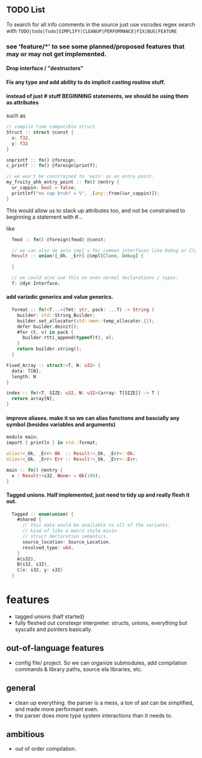 ## TODO List

To search for all info comments in the source just use vscodes regex search with
`TODO|todo|Todo|SIMPLIFY|CLEANUP|PERFORMANCE|FIX|BUG|FEATURE`

### see 'feature/*' to see some planned/proposed features that may or may not get implemented.

#### Drop interface / "destructors"

#### Fix any type and add ability to do implicit casting routine stuff.

#### instead of just # stuff BEGINNING statements, we should be using them as attributes

such as
```rust
// compile time compatible struct.
Struct :: struct @const {
  x: f32,
  y: f32
}

snprintf :: fn() @foreign;
c_printf :: fn() @foreign(printf);

// we won't be constrained to 'main' as an entry point.
my_fruity_ahh_entry_point :: fn() @entry {
  ur_cappin: bool = false;
  printlnf("no cap bruh? = %", .[any::from(&ur_cappin)]);
}
```

This would allow us to stack up attributes too, and not be constrained to beginning a statement with #...

like 

```rust
  fmod :: fn() @foreign(fmod) @const;

  // we can also do auto impl's for common interfaces like Debug or Clone or whatever.
  Result :: union![_Ok, _Err] @impl[Clone, Debug] {

  }

  // we could also use this on even normal declarations / types.
  f: @dyn Interface;

```

#### add variadic generics and value generics.
```rust
  format :: fn!<T...>(fmt: str, pack: ...T) -> String {
    builder: std::String_Builder;
    builder.set_allocator(std::mem::temp_allocator.{});
    defer builder.deinit();
    #for (t, v) in pack {
      builder.rtti_append(typeof(t), v);
    }
    return builder.string();
  }
```

```rust
Fixed_Array :: struct!<T, N: u32> {
  data: T[N],
  length: N
}
```

```rust
index :: fn!<T, SIZE: u32, N: u32>(array: T[SIZE]) -> T {
  return array[N];
}
```

#### improve aliases. make it so we can alias functions and bascially any symbol (besides variables and arguments)

```rust
module main;
import { println } in std::format;

alias!<_Ok, _Err> Ok  :: Result!<_Ok, _Err>::Ok;
alias!<_Ok, _Err> Err :: Result!<_Ok, _Err>::Err;

main :: fn() @entry {
  x : Result!<s32, None> = Ok(100);
}
```

#### Tagged unions. Half implemented, just need to tidy up and really flesh it out.

```rust
  Tagged :: enum(union) {
    #shared { 
      // this data would be available to all of the variants.
      // kind of like a macro style mixin.
      // struct declaration semantics.
      source_location: Source_Location,
      resolved_type: u64,
    }
    A(s32),
    B(s32, s32),
    C{x: s32, y: s32}
  }

```

# features
  - tagged unions (half started)
  - fully fleshed out constexpr interpreter. structs, unions, everything but syscalls and pointers basically.

## out-of-language features
- config file/ project. So we can organize submodules, add compilation commands & library paths, source ela libraries, etc.

## general
- clean up everything. the parser is a mess, a ton of ast can be simplified, and made more performant even.
- the parser does more type system interactions than it needs to.

## ambitious
- out of order compilation.
